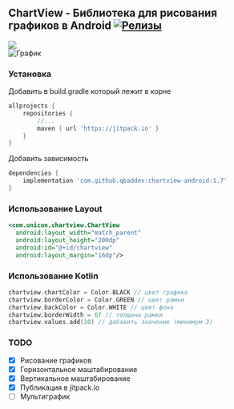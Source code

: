 ## ChartView - Библиотека для рисования графиков в Android [![Релизы](https://img.shields.io/github/downloads/ktxdev/chartview-android/total.svg)](https://GitHub.com/Naereen/StrapDown.js/releases/)
[![](https://jitpack.io/v/qbaddev/chartview-android.svg)](https://jitpack.io/#qbaddev/chartview-android)<br>
![График](https://github.com/qbaddev/chartview-android/blob/master/image.jpg)

### Установка
Добавить в build.gradle который лежит в корне
```gradle
allprojects {
	repositories {
		//...
		maven { url 'https://jitpack.io' }
	}
}
```

Добавить зависимость
```gradle
dependencies {
	implementation 'com.github.qbaddev:chartview-android:1.7'
}
```



### Использование Layout
```xml
<com.unicon.chartview.ChartView
  android:layout_width="match_parent"
  android:layout_height="200dp"
  android:id="@+id/chartview"
  android:layout_margin="16dp"/>
```

### Использование Kotlin
```kotlin
chartview.chartColor = Color.BLACK // цвет графика
chartview.borderColor = Color.GREEN // цвет рамки
chartview.backColor = Color.WHITE // цвет фона
chartview.borderWidth = 6f // толщина рамки
chartview.values.add(10) // добавить значение (минимум 3)
```

### TODO
- [x] Рисование графиков
- [x] Горизонтальное маштабирование
- [x] Вертикальное маштабирование
- [x] Публикация в jitpack.io
- [ ] Мультиграфик
